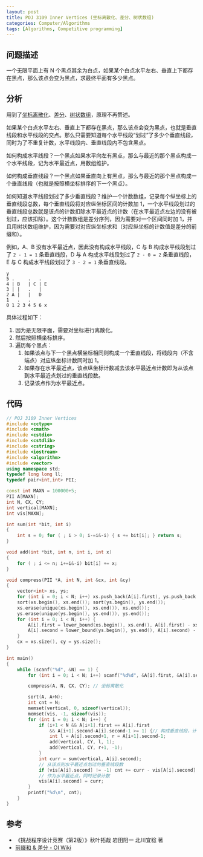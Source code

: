```yaml
---
layout: post
title: POJ 3109 Inner Vertices (坐标离散化、差分、树状数组)
categories: Computer/Algorithms
tags: [Algorithms, Competitive programming]
---
```


## 问题描述
一个无限平面上有 N 个黑点其余为白点，如果某个白点水平左右、垂直上下都存在黑点，那么该点会变为黑点，求最终平面有多少黑点。

## 分析
用到了[坐标离散化](https://oi-wiki.org/misc/discrete/)、[差分](https://oi-wiki.org/basic/prefix-sum/)、[树状数组](https://oi-wiki.org/ds/fenwick/)，原理不再赘述。

如果某个白点水平左右、垂直上下都存在黑点，那么该点会变为黑点，也就是垂直线段和水平线段的交点。那么只需要知道每个水平线段“划过”了多少个垂直线段，同时为了不重复计数，水平线段内、垂直线段内不包含黑点。

如何构成水平线段？一个黑点如果水平向左有黑点，那么与最近的那个黑点构成一个水平线段，记为水平最近点，用数组维护。

如何构成垂直线段？一个黑点如果垂直向上有黑点，那么与最近的那个黑点构成一个垂直线段（也就是按照横坐标排序的下一个黑点）。

如何知道水平线段划过了多少垂直线段？维护一个计数数组，记录每个纵坐标上的垂直线段总数，每个垂直线段将对应纵坐标区间的计数加 1，一个水平线段划过的垂直线段总数就是该点的计数扣除水平最近点的计数（在水平最近点左边的没有被划过，应该扣除）。这个计数数组是差分序列，因为需要对一个区间同时加 1，并且用树状数组维护，因为需要对对应纵坐标求和（对应纵坐标的计数值是差分的前缀和）。

例如，A、B 没有水平最近点，因此没有构成水平线段，C 与 B 构成水平线段划过了 `2 - 1 = 1` 条垂直线段，D 与 A 构成水平线段划过了 `2 - 0 = 2` 条垂直线段，E 与 C 构成水平线段划过了 `3 - 2 = 1` 条垂直线段。

```
y
5 .     .   .
4 | B   | C | E
3 | |   .   |
2 A |   |   D
1   .   .
0 1 2 3 4 5 6 x
```

具体过程如下：
1. 因为是无限平面，需要对坐标进行离散化。
2. 然后按照横坐标排序。
3. 遍历每个黑点：
   1. 如果该点与下一个黑点横坐标相同则构成一个垂直线段，将线段内（不含端点）对应纵坐标计数同时加 1。
   2. 如果存在水平最近点，该点纵坐标计数减去该水平最近点计数即为从该点到水平最近点划过的垂直线段数。
   3. 记录该点作为水平最近点。

## 代码
```c++
// POJ 3109 Inner Vertices
#include <cctype>
#include <cmath>
#include <cstdio>
#include <cstdlib>
#include <cstring>
#include <iostream>
#include <algorithm>
#include <vector>
using namespace std;
typedef long long ll;
typedef pair<int,int> PII;

const int MAXN = 100000+5;
PII A[MAXN];
int N, CX, CY;
int vertical[MAXN];
int vis[MAXN];

int sum(int *bit, int i)
{
    int s = 0; for ( ; i > 0; i-=i&-i) { s += bit[i]; } return s;
}

void add(int *bit, int n, int i, int x)
{
    for ( ; i <= n; i+=i&-i) bit[i] += x;
}

void compress(PII *A, int N, int &cx, int &cy)
{
    vector<int> xs, ys;
    for (int i = 0; i < N; i++) xs.push_back(A[i].first), ys.push_back(A[i].second);
    sort(xs.begin(), xs.end()); sort(ys.begin(), ys.end());
    xs.erase(unique(xs.begin(), xs.end()), xs.end());
    ys.erase(unique(ys.begin(), ys.end()), ys.end());
    for (int i = 0; i < N; i++) {
        A[i].first = lower_bound(xs.begin(), xs.end(), A[i].first) - xs.begin() + 1;
        A[i].second = lower_bound(ys.begin(), ys.end(), A[i].second) - ys.begin() + 1;
    }
    cx = xs.size(), cy = ys.size();
}

int main()
{
    while (scanf("%d", &N) == 1) {
        for (int i = 0; i < N; i++) scanf("%d%d", &A[i].first, &A[i].second);

        compress(A, N, CX, CY); // 坐标离散化

        sort(A, A+N);
        int cnt = N;
        memset(vertical, 0, sizeof(vertical));
        memset(vis, -1, sizeof(vis));
        for (int i = 0; i < N; i++) {
            if (i+1 < N && A[i+1].first == A[i].first
                && A[i+1].second-A[i].second-1 >= 1) {// 构成垂直线段，计数 +1
                int l = A[i].second+1, r = A[i+1].second-1;
                add(vertical, CY, l, 1);
                add(vertical, CY, r+1, -1);
            }
            int curr = sum(vertical, A[i].second);
            // 从该点到水平最近点划过的垂直线段数
            if (vis[A[i].second] != -1) cnt += curr - vis[A[i].second];
            // 作为水平最近点，同时记录计数
            vis[A[i].second] = curr;
        }
        printf("%d\n", cnt);
    }
}
```

## 参考
- 《挑战程序设计竞赛（第2版）》秋叶拓哉 岩田阳一 北川宜稔 著
- [前缀和 & 差分 - OI Wiki](https://oi-wiki.org/basic/prefix-sum/)
